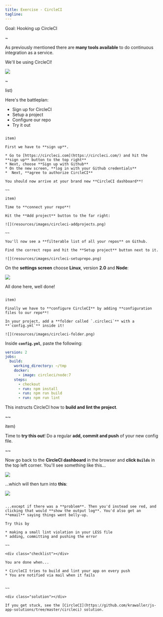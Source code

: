 ```yaml
---
title: Exercise - CircleCI
tagline: 
---
```


<div class="goal"></div>

Goal: Hooking up CircleCI 

~

As previously mentioned there are **many tools available** to do continuous integration as a service.

We'll be using CircleCI!

![](resources/images/circleci.png)

~

list)

Here's the battleplan:

* Sign up for CircleCI
* Setup a project
* Configure our repo
* Try it out


~~~

item)

First we have to **sign up**.

* Go to [https://circleci.com](https://circleci.com/) and hit the **sign up** button to the top right**
* Next, choose **Sign up with Github**
* On the new screen, **log in with your Github credentials**
*  Next, **agree to authorize CircleCI**

You should now arrive at your brand new **CircleCI dashboard**!

~~

item)

Time to **connect your repo**!

Hit the **Add project** button to the far right:

![](resources/images/circleci-addprojects.png)

~~

You'll now see a **filterable list of all your repos** on Github.

Find the correct repo and hit the **Setup project** button next to it.

![](resources/images/circleci-setuprepo.png)

~~~

On the **settings screen** choose **Linux**, version **2.0** and **Node**:

![](resources/images/circleci-settings.png)

All done here, well done!

~~~

item)

Finally we have to **configure CircleCI** by adding **configuration files to our repo**!

In your project, add a **folder called `.circleci`** with a **`config.yml`** inside it!

![](resources/images/circleci-folder.png)

~~~

Inside **`config.yml`**, paste the following:

```yaml
version: 2
jobs:
  build:
    working_directory: ~/tmp
    docker:
      - image: circleci/node:7
    steps:
      - checkout
      - run: npm install
      - run: npm run build
      - run: npm run lint
```

This instructs CircleCI how to **build and lint the project**.

~~

item)

Time to **try this out**! Do a regular **add, commit and push** of your new config file.

~~

Now go back to the **CircleCI dashboard** in the browser and **click `Builds`** in the top left corner. You'll see something like this...

![](resources/images/circleci-running.png)

...which will then turn into **this**:

![](resources/images/circleci-running.png)

~~~

...except if there was a **problem**. Then you'd instead see red, and clicking that would **show the output log**. You'd also get an **email** saying things went belly-up.

Try this by

* making a small lint violation in your LESS file
* adding, committing and pushing the error

~~

<div class="checklist"></div>

You are done when...

* CircleCI tries to build and lint your app on every push
* You are notified via mail when it fails


~~

<div class="solution"></div>

If you get stuck, see the [CircleCI](https://github.com/krawaller/js-app-solutions/tree/master/circleci) solution.
